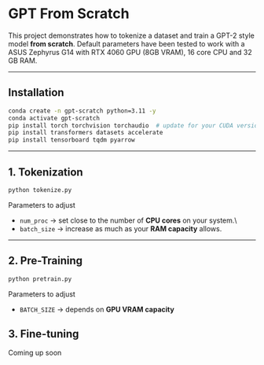 # GPT From Scratch

This project demonstrates how to tokenize a dataset and train a
GPT-2 style model **from scratch**. Default parameters have been tested to work with a ASUS Zephyrus G14 with RTX 4060 GPU (8GB VRAM), 16 core CPU and 32 GB RAM.

------------------------------------------------------------------------

## Installation

```bash
conda create -n gpt-scratch python=3.11 -y
conda activate gpt-scratch
pip install torch torchvision torchaudio  # update for your CUDA version
pip install transformers datasets accelerate
pip install tensorboard tqdm pyarrow
```

------------------------------------------------------------------------

## 1. Tokenization

``` bash
python tokenize.py
```

Parameters to adjust

-   `num_proc` → set close to the number of **CPU cores** on your
    system.\
-   `batch_size` → increase as much as your **RAM capacity** allows.

------------------------------------------------------------------------

## 2. Pre-Training

``` bash
python pretrain.py
```

Parameters to adjust

-   `BATCH_SIZE` → depends on **GPU VRAM capacity**


## 3. Fine-tuning
Coming up soon
